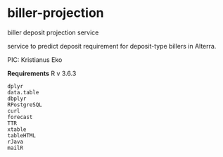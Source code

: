 # biller-projection
biller deposit projection service

service to predict deposit requirement for deposit-type billers in Alterra.
 
 PIC: Kristianus Eko
 
**Requirements**
 R v 3.6.3
     
    dplyr
    data.table
    dbplyr
    RPostgreSQL
    curl
    forecast
    TTR
    xtable
    tableHTML
    rJava
    mailR




